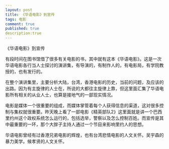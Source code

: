 ```yaml
---
layout: post
title: 《华语电影》到宣传
tags: 电影
comment: true
published: true
description:true
---
```

《华语电影》到宣传

有段时间在图书馆借了很多有关电影的书，其中就有这本《华语电影》。这是一次华语电影各行当人士探讨的演讲集，有导演的，有制作人的，有电影局，有学院教授的，也有发行的。

在整个演讲集里，主要分析大陆，台湾，香港电影的历史，当前的问题，及应该的出路。因为有主旋律的人士在，所说的大都往主旋律上靠，但这里面汇集了华语电影所有相关的从业人士，也算是接地气的一部现实情况。

电影是媒体一个很重要的组成，而媒体掌管着每个人获得信息的渠道，这对很多控制与集权就很重要。昨天晚上看了一部电影《精英部队2》这里面就是讲一个巴西里约州这个政权系统怎么运行的，包括选举，警察以及怎么控制百姓。而宣传是其中最重要的一环，那个大胖子主持人通过一个节目来影响里约人的思想。

华语电影曾经有过香港兄弟电影的辉煌，也有台湾悲情电影的人文关怀。吴宇森的暴力美学。候孝贤的人文关怀。